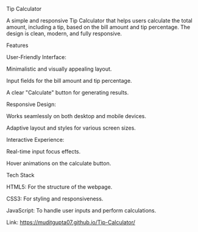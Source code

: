 Tip Calculator

A simple and responsive Tip Calculator that helps users calculate the total amount, including a tip, based on the bill amount and tip percentage. The design is clean, modern, and fully responsive.

Features

User-Friendly Interface:

Minimalistic and visually appealing layout.

Input fields for the bill amount and tip percentage.

A clear "Calculate" button for generating results.

Responsive Design:
                                                    
Works seamlessly on both desktop and mobile devices.
                                                    
Adaptive layout and styles for various screen sizes.
                        
Interactive Experience:

Real-time input focus effects.

Hover animations on the calculate button.  

Tech Stack  

HTML5: For the structure of the webpage.

CSS3: For styling and responsiveness.

JavaScript: To handle user inputs and perform calculations.


Link: https://muditgupta07.github.io/Tip-Calculator/

